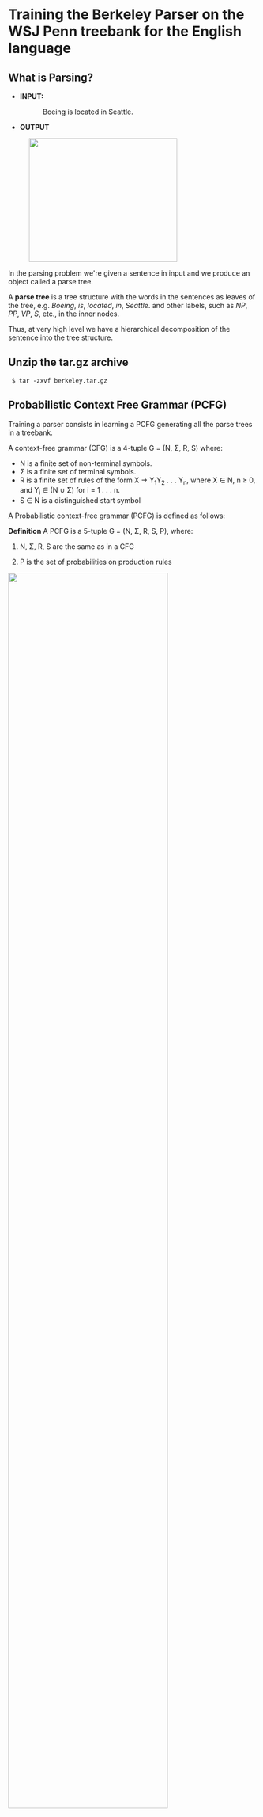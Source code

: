 # Training the Berkeley Parser on the WSJ Penn treebank for the English language

## What is Parsing?

* **INPUT:**

<span style="margin: 0 5em">Boeing is located in Seattle.</pre>

* **OUTPUT**

<img style="margin: 0 3em" src="img/boeing_is_located_in_seattle.png" width="300px" height="250px"></img>

In the parsing problem we're given a sentence in input and we produce an object called a parse tree.

A **parse tree** is a tree structure with the words in the sentences as leaves of the tree, e.g. *Boeing*, *is*, *located*, *in*, *Seattle*. and other labels, such as *NP*, *PP*, *VP*, *S*, etc., in the inner nodes.

Thus, at very high level we have a hierarchical decomposition of the sentence into the tree structure.



## Unzip the tar.gz archive
```
 $ tar -zxvf berkeley.tar.gz
```
 
## Probabilistic Context Free Grammar (PCFG)
Training a parser consists in learning a PCFG generating all the parse trees in a treebank.

A context-free grammar (CFG) is a 4-tuple G = (N, &Sigma;, R, S) where:
<ul>
<li> N is a finite set of non-terminal symbols. </li>
<li> &Sigma; is a finite set of terminal symbols. </li>
<li> R is a finite set of rules of the form X &rarr; Y<sub>1</sub>Y<sub>2</sub> . . . Y<sub>n</sub>, where X &isin; N, n &ge; 0, <br/>
 and Y<sub>i</sub> &isin; (N &cup; &Sigma;) for i = 1 . . . n. </li>
<li> S &isin; N is a distinguished start symbol </li>
</ul>

A Probabilistic context-free grammar (PCFG) is defined as follows:
 
**Definition** A PCFG is a 5-tuple G = (N, &Sigma;, R, S, P), where:
 
1. N, &Sigma;, R, S are the same as in a CFG

2. P is the set of probabilities on production rules

<img src="img/PCFG.png" width="80%"></img>
   
You can generate a parse tree by repeatedly sampling a rule from a PCFG until you have only terminals.

## Train the Berkeley Parser

We would like to learn a grammar that generate all possible sentences for the English language.

In order to learn a grammar we need a treebank. A treebank is a corpus of sentences annotated with their corresponding parsed trees. 

The treebank for the English language is the WSJ Penn Treebank.

The file `wsj_02-21.parse` in the data dir contains all the data from section 02 to section 21 of the Penn Treebank corpus. 

To train a parser model for English, type the following command:

```
 $ java -cp libs/BerkeleyParser-1.7.jar edu.berkeley.nlp.PCFGLA.GrammarTrainer -v -SMcycles 1 -path data/wsj_02-21.parse -out wsj_grammar.gr -treebank SINGLEFILE
```

## View a grammar file
The Berkeley parser reads and writes grammar files as serialized java classes. To view the grammars, you can export them to text format with:

```
 $ java -cp libs/BerkeleyParser-1.7.jar edu/berkeley/nlp/PCFGLA/WriteGrammarToTextFile wsj_grammar.gr wsj_grammar
```

The exported grammar contains the following files:

* **wsj_grammar.lexicon**: Probabilities of rules generating terminal symbol
* **wsj_grammar.grammar**: Probabilities of rules generating nonterminal symbols
* **wsj_grammar.words**: list of words appearing in the treebank

## Parse with the Berkeley Parser

Parse 23th fold

```
 $ java -cp libs/BerkeleyParser-1.7.jar edu.berkeley.nlp.PCFGLA.BerkeleyParser -gr wsj_grammar.gr -inputFile data/wsj_23.pos -useGoldPOS > wsj_23.out
```

Parse 24th fold

```
 $ java -cp libs/BerkeleyParser-1.7.jar edu.berkeley.nlp.PCFGLA.BerkeleyParser -gr wsj_grammar.gr -inputFile data/wsj_24.pos -useGoldPOS > wsj_24.out
```

## Evaluate the trained model

Parsers are evaluated according to Precision, Recall anf FMeasure of generated parse trees:

 - Precision = number of correct constituents in parser output /  number of constituents in the parser output

 - Recall =  number of correct constituents in parser outut / number of constituents in the gold standard

 - F1-Measure = 2 * P * R / (P + R)

Type the following command to evaluate the performance of the parsers on the sentences in the 23th fold:

```
 $ ./EVALB/evalb -p EVALB/COLLINS.prm data/wsj_23.gold wsj_23.out
```

Precision | Recall | FMeasure 
--------- | ------ | --------
  72.83%  | 74.61% |  73.71%

Type the following command to evaluate the performance of the parsers on the sentences in the 24th fold:

```
 $ ./EVALB/evalb -p EVALB/COLLINS.prm data/wsj_24.gold wsj_24.out
```

Precision | Recall | FMeasure 
--------- | ------ | --------
  72.01%  | 73.55% |  72.77%




So, for example, let assume your have the following gold tree (left) and the parse tree (right) for the sentence: ``This feels more like a one - shot deal.``

<pre>
 <table>
  <tr>  
   <th style="font-size: 110%; font-family: Arial, Helvetica, sans-serif">1. Gold tree</th>
   <th style="font-size: 110%; font-family: Arial, Helvetica, sans-serif"">2. Parsed tree</th>  
  </tr>
  <tr>
   <td><img src="img/eval_gold_tree80p.png" /></td>
   <td><img src="img/eval_parse_tree80p.png" /></td>
  </tr>
  <tr>
   <td>TOP -> S</td>
   <td style="color: red"><u>TOP -> S</u></td> 
  </tr>
 <tr>
   <td>S -> `` NP VP .</td>
   <td>S -> `` NP VP .</td> 
  </tr>
  <tr>
   <td>NP -> DT </td>
   <td style="color: red">NP -> DT </td>
  </tr>
  <tr>
   <td>VP -> VBZ PP</td> 
   <td style="color: red">VP -> VBZ ADVP</td>
   </td>
  </tr>
  <tr>
   <td>PP -> ADVP IN NP</td>
   <td sytle="color: red">ADVP -> ADV PP</td>
  </tr>
  <tr>
   <td>ADVP -> RBR</td>
   <td style="color: red">ADVP -> RBR</td>
  </tr>
  <tr>
   <td>NP -> DT NML NN</td>
   <td>PP -> IN NP</td>
  </tr>
  <tr>
   <td>NML -> CD HYPH NN</td>
   <td style="color: red">NP -> DT NML NN</td>
  </tr>
  <tr>
   <td></td>
   <td style="color: red">NML -> CD HYPH NN</td>
  </tr>
 </table>
</pre>

Thus:

 <ul>
  <li> <span style="font-weight:bold"> Precision </span> = <span style="color:red">7</span> / 9 = 0.777 </li>
  <li> <span style="font-weight:bold"> Recall </span> = <span style="color:red">7 </span> / 8 = 0.875 </li>
  <li> <span style="font-weight:bold"> F1-Measure </span> = 2 * 0.777 * 0.875 / (0.777 + 0.875) = 0.823...</li>
 </ul>

## Parse a sentence input from STDIN
By default, the BerkeleyParser will read a sentence from STDIN (one per line) and write parse trees to STDOUT.

To read a sentence from STDIN, type the following command:

```
    $ java -cp libs/BerkeleyParser-1.7.jar edu.berkeley.nlp.PCFGLA.BerkeleyParser -gr wsj_grammar.gr
```

Then, input the following sentence:

```
 The dog laughs .
```

Your output should looks like this:

```
( (S (NP (DT The) (NN dog)) (VP (VB laugh)) (. .)) )
```

![parse](img/Thedoglaug1610954013.png)

In order to print a sentence into a file, you have to pass the *-outputFile* option

```
 $ java -cp libs/BerkeleyParser-1.7.jar edu.berkeley.nlp.PCFGLA.BerkeleyParser -gr wsj_grammar.gr -outputFile parse.out
```

Then, type `CTLR^D` to stop the parser execution.


 

## See the viterbi derivation of a tree.
A tool for annotating parse trees with their most likely Viterbi derivation over refined categories and scoring the subtrees can be started with:

```
$ java -cp libs/BerkeleyParser-1.7.jar edu.berkeley.nlp.PCFGLA/TreeLabeler -gr wsj_grammar.gr
```

Then, type:

```	
(TOP (S (NP (DT The) (NN dog)) (VP (VB laugh)) (. .)) )
```

The output should look something like this:

```
( (S-0 (@S-1 (NP-2 (DT-2 The) (NN-1 dog)) (VP-1 (VB-1 laugh))) (.-1 .)))
```

## Compute the log-likelihood of a parse tree.
This tool reads in parse trees and compute (log-)likelihood of a parse tree, i.e. **T(t|s)**. 

To do so, type the following command:

```
$ java -cp libs/BerkeleyParser-1.7.jar edu.berkeley.nlp.PCFGLA.TreeScorer -gr wsj_grammar.gr
```

Then, input the following tree:

```
$ (TOP (S (NP (DT The) (NN dog)) (VP (VB laugh)) (. .)) )
```

You should get the following (log-)likelihood value:
```
-31.23685977325989
```

## How parsing works? 

Let assume we've a grammar with the following production rules.

Rule | Probability 
--------- | ------ 
  S -> S . | 1.0 
  S -> NP VP | 0.9 
  S -> NP | 0.1 
  VP -> VBZ | 0.4
  VP -> VB NP | 0.4
  VP -> VP PP | 0.2


<pre>
 <table>
  <tr>  
   <th style="font-size: 110%; font-family: Arial, Helvetica, sans-serif"> Rule </th>
   <th style="font-size: 110%; font-family: Arial, Helvetica, sans-serif""> Probability </th>  
  </tr>
  <tr>
   <td> S -> @S . <br/> S -> NP .</td>
   <td> 1.0 <br/> 0.4</td>
  </tr>
  <tr>
   <td> @S -> NP VP</td>
   <td> 1.0 </td> 
  </tr> 
  <tr> 
   <td> VP -> VBZ </td>
   <td> 1.0 </td>
  </tr>
  <tr>
    <td> NP -> DT NN <br/> NP -> NN NNS</td>
    <td> 0.6 <br/> 0.4 </td>
  </tr>  
  <tr>
    <td> DT -> The </td>
    <td> 1.0 </td>
  </tr>
 </table>
</pre>

  

S -> S . |  1.0
--------------------
S -> NP VP | 0.9
S -> NP    | 0.1
--------------------
VP -> VBZ   | 1.0
--------------------
NP -> DT NN  | 0.6
NP -> DT NNS | 0.4
--------------------
DT -> The | 1.0
--------------------
NN -> dog | 1.0
--------------------
laughs -> VBZ | 0.6
laughs -> NNS | 0.4
--------------------


## Exercise 1. 
Train for more iterations by incresing the value of the *-SMcycles* parameter.
Then, parse file ```wsj_23.pos``` and ```wsj_24.pos``` again. What happens?


